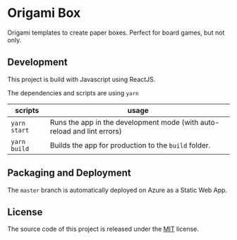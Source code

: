 # Origami Box

Origami templates to create paper boxes. Perfect for board games, but not only.


## Development

This project is build with Javascript using ReactJS.

The dependencies and scripts are using `yarn`

| scripts | usage |
|---------|-------|
| `yarn start` | Runs the app in the development mode (with auto-reload and lint errors) |
| `yarn build` | Builds the app for production to the `build` folder. |

## Packaging and Deployment

The `master` branch is automatically deployed on Azure as a Static Web App.

## License

The source code of this project is released under the [MIT](LICENSE) license.
